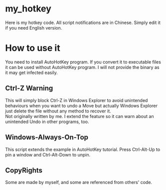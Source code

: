 # my_hotkey

Here is my hotkey code.
All script notifications are in Chinese. Simply edit it if you need English version.

# How to use it

You need to install AutoHotKey program.
If you convert it to executable files it can be used without AutoHotKey program. I will not provide the binary as it may get infected easily.

## Ctrl-Z Warning

This will simply block Ctrl-Z in Windows Explorer to avoid unintended behaviours when you want to undo a Move but actually Windows Explorer just delete the file without any method to recover it.  
Not originally written by me. I extend the feature so it can warn about an unintended Undo in other programs, too.

## Windows-Always-On-Top

This script extends the example in AutoHotKey tutorial.
Press Ctrl-Alt-Up to pin a window and Ctrl-Alt-Down to unpin.

## CopyRights

Some are made by myself, and some are referenced from others' code.
